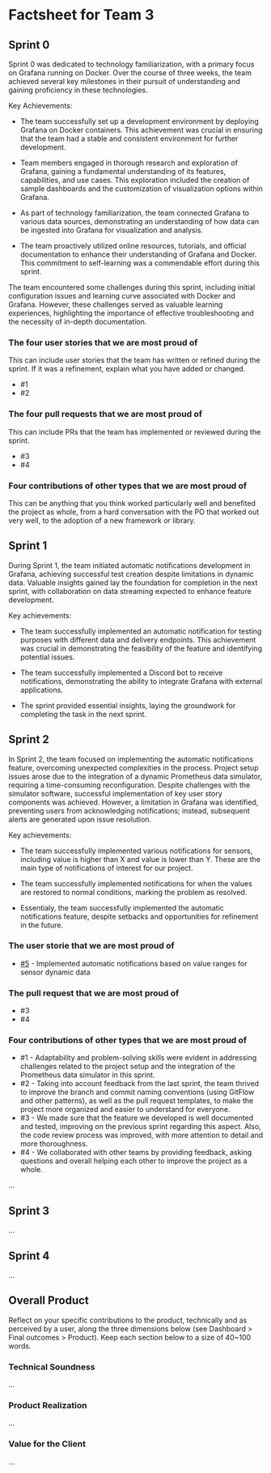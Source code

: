 # Factsheet for Team 3

## Sprint 0

Sprint 0 was dedicated to technology familiarization, with a primary focus on Grafana running on Docker. Over the course of three weeks, the team achieved several key milestones in their pursuit of understanding and gaining proficiency in these technologies.

Key Achievements:

- The team successfully set up a development environment by deploying Grafana on Docker containers. This achievement was crucial in ensuring that the team had a stable and consistent environment for further development.

- Team members engaged in thorough research and exploration of Grafana, gaining a fundamental understanding of its features, capabilities, and use cases. This exploration included the creation of sample dashboards and the customization of visualization options within Grafana.

- As part of technology familiarization, the team connected Grafana to various data sources, demonstrating an understanding of how data can be ingested into Grafana for visualization and analysis.

- The team proactively utilized online resources, tutorials, and official documentation to enhance their understanding of Grafana and Docker. This commitment to self-learning was a commendable effort during this sprint.

The team encountered some challenges during this sprint, including initial configuration issues and learning curve associated with Docker and Grafana. However, these challenges served as valuable learning experiences, highlighting the importance of effective troubleshooting and the necessity of in-depth documentation.

### The four user stories that we are most proud of

This can include user stories that the team has written or refined during the sprint. If it was a refinement, explain what you have added or changed.

 * #1
 * #2


### The four pull requests that we are most proud of

This can include PRs that the team has implemented or reviewed during the sprint.

 * #3
 * #4


### Four contributions of other types that we are most proud of

This can be anything that you think worked particularly well and benefited the project as whole, from a hard conversation with the PO that worked out very well, to the adoption of a new framework or library. 



## Sprint 1

During Sprint 1, the team initiated automatic notifications development in Grafana, achieving successful test creation despite limitations in dynamic data. Valuable insights gained lay the foundation for completion in the next sprint, with collaboration on data streaming expected to enhance feature development.

Key achievements:

- The team successfully implemented an automatic notification for testing purposes with different data and delivery endpoints. This achievement was crucial in demonstrating the feasibility of the feature and identifying potential issues.

- The team successfully implemented a Discord bot to receive notifications, demonstrating the ability to integrate Grafana with external applications.

- The sprint provided essential insights, laying the groundwork for completing the task in the next sprint.


## Sprint 2

In Sprint 2, the team focused on implementing the automatic notifications feature, overcoming unexpected complexities in the process. Project setup issues arose due to the integration of a dynamic Prometheus data simulator, requiring a time-consuming reconfiguration. Despite challenges with the simulator software, successful implementation of key user story components was achieved. However, a limitation in Grafana was identified, preventing users from acknowledging notifications; instead, subsequent alerts are generated upon issue resolution.

Key achievements:

- The team successfully implemented various notifications for sensors, including value is higher than X and value is lower than Y. These are the main type of notifications of interest for our project.

- The team successfully implemented notifications for when the values are restored to normal conditions, marking the problem as resolved.

- Essentialy, the team successfully implemented the automatic notifications feature, despite setbacks and opportunities for refinement in the future.

### The user storie that we are most proud of

 * [#5](https://github.com/FEUP-MEIC-DS-2023-1MEIC06/DS-Project/issues/5) - Implemented automatic notifications based on value ranges for sensor dynamic data

### The pull request that we are most proud of

 * #3
 * #4


### Four contributions of other types that we are most proud of

 * #1 - Adaptability and problem-solving skills were evident in addressing challenges related to the project setup and the integration of the Prometheus data simulator in this sprint.
 * #2 - Taking into account feedback from the last sprint, the team thrived to improve the branch and commit naming conventions (using GitFlow and other patterns), as well as the pull request templates, to make the project more organized and easier to understand for everyone.
 * #3 - We made sure that the feature we developed is well documented and tested, improving on the previous sprint regarding this aspect. Also, the code review process was improved, with more attention to detail and more thoroughness.
 * #4 - We collaborated with other teams by providing feedback, asking questions and overall helping each other to improve the project as a whole.

...


## Sprint 3

...


## Sprint 4

...


## Overall Product

Reflect on your specific contributions to the product, technically and as perceived by a user, along the three dimensions below (see Dashboard > Final outcomes > Product). Keep each section below to a size of 40~100 words.


### Technical Soundness

...


### Product Realization

...


### Value for the Client

...